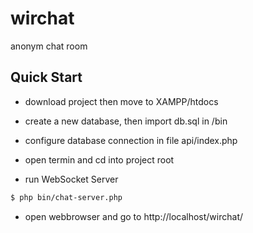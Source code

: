 # wirchat
anonym chat room

## Quick Start

- download project then move to XAMPP/htdocs
- create a new database, then import db.sql in /bin
- configure database connection in file api/index.php
- open termin and cd into project root

- run WebSocket Server
``` bash
$ php bin/chat-server.php
```
- open webbrowser and go to http://localhost/wirchat/

